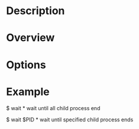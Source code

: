 # Description

# Overview

# Options
    
# Example
$ wait
    * wait until all child process end

$ wait $PID
    * wait until specified child process ends

